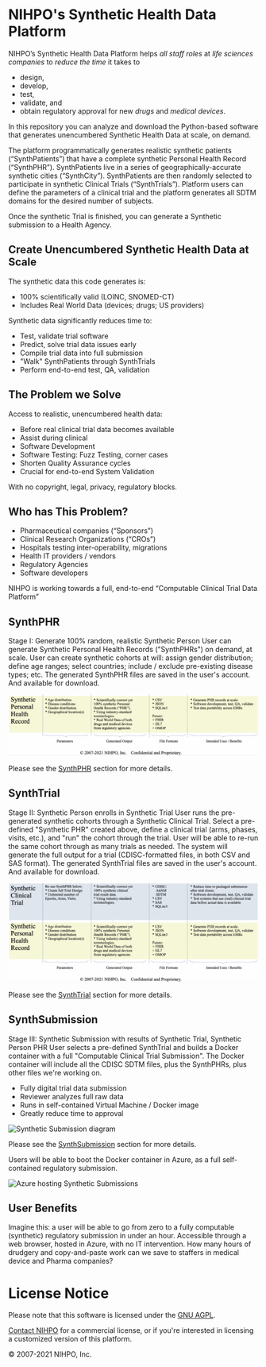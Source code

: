 # NIHPO's Synthetic Health Data Platform
NIHPO’s Synthetic Health Data Platform helps *all staff roles* at *life sciences companies* to *reduce the time* it takes to 
* design, 
* develop, 
* test, 
* validate, and
* obtain regulatory approval for
new *drugs* and *medical devices*.

In this repository you can analyze and download the Python-based software that generates unencumbered Synthetic Health Data at scale, on demand.

The platform programmatically generates realistic synthetic patients (“SynthPatients”) that have a complete synthetic Personal Health Record (“SynthPHR”). SynthPatients live in a series of geographically-accurate synthetic cities (“SynthCity”). SynthPatients are then randomly selected to participate in synthetic Clinical Trials (“SynthTrials”).
Platform users can define the parameters of a clinical trial and the platform generates all SDTM domains for the desired number of subjects.

Once the synthetic Trial is finished, you can generate a Synthetic submission to a Health Agency.


## Create Unencumbered Synthetic Health Data at Scale

The synthetic data this code generates is:
* 100% scientifically valid (LOINC, SNOMED-CT)
* Includes Real World Data (devices; drugs; US providers)

Synthetic data significantly reduces time to:
* Test, validate trial software
* Predict, solve trial data issues early
* Compile trial data into full submission
* "Walk" SynthPatients through SynthTrials
* Perform end-to-end test, QA, validation


## The Problem we Solve
Access to realistic, unencumbered health data:
* Before real clinical trial data becomes available
* Assist during clinical
* Software Development
* Software Testing: Fuzz Testing, corner cases
* Shorten Quality Assurance cycles
* Crucial for end-to-end System Validation

With no copyright, legal, privacy, regulatory blocks.

## Who has This Problem?
* Pharmaceutical companies (“Sponsors”)
* Clinical Research Organizations (“CROs”)
* Hospitals testing inter-operability, migrations 
* Health IT providers / vendors
* Regulatory Agencies
* Software developers

NIHPO is working towards a full, end-to-end “Computable Clinical Trial Data Platform”


## SynthPHR

Stage I: Generate 100% random, realistic Synthetic Person
User can generate Synthetic Personal Health Records ("SynthPHRs") on demand, at scale.
User can create synthetic cohorts at will: assign gender distribution; define age ranges; select countries; include / exclude pre-existing disease types; etc.
The generated SynthPHR files are saved in the user's account. And available for download.

![Synthethic PHR diagram](SynthHealthData_01.png)

Please see the [SynthPHR](/synthphr) section for more details.



## SynthTrial

Stage II: Synthetic Person enrolls in Synthetic Trial
User runs the pre-generated synthetic cohorts through a Synthetic Clinical Trial.
Select a pre-defined "Synthetic PHR" created above, define a clinical trial (arms, phases, visits, etc.), and "run" the cohort through the trial.
User will be able to re-run the same cohort through as many trials as needed.
The system will generate the full output for a trial (CDISC-formatted files, in both CSV and SAS format).
The generated SynthTrial files are saved in the user's account. And available for download.

![Synthetic Trial diagram](SynthHealthData_02.png)

Please see the [SynthTrial](/synthtrial) section for more details.


## SynthSubmission

Stage III: Synthetic Submission with results of Synthetic Trial, Synthetic Person PHR
User selects a pre-defined SynthTrial and builds a Docker container with a full "Computable Clinical Trial Submission".
The Docker container will include all the CDISC SDTM files, plus the SynthPHRs, plus other files we're working on.

* Fully digital trial data submission 
* Reviewer analyzes full raw data 
* Runs in self-contained Virtual Machine / Docker image
* Greatly reduce time to approval

![Synthetic Submission diagram](SynthHealthData_03.png)

Please see the [SynthSubmission](/synthsubmission) section for more details.

Users will be able to boot the Docker container in Azure, as a full self-contained regulatory submission.

![Azure hosting Synthetic Submissions](SynthHealthData_04.png)


## User Benefits

Imagine this: a user will be able to go from zero to a fully computable (synthetic) regulatory submission in under an hour.
Accessible through a web browser, hosted in Azure, with no IT intervention.
How many hours of drudgery and copy-and-paste work can we save to staffers in medical device and Pharma companies? 


# License Notice
Please note that this software is licensed under the [GNU AGPL](https://www.gnu.org/licenses/why-affero-gpl.html).

[Contact NIHPO](mailto:Jose.Lacal@NIHPO.com?subject=GitHub%20inquiry.) for a commercial license, or if you're interested in licensing a customized version of this platform.

:copyright: 2007-2021 NIHPO, Inc.